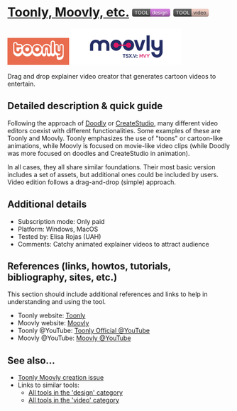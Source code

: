 # [Toonly, Moovly, etc.](https://www.toonly.com/)  [<img src="images/design.png" align="bottom">](https://github.com/e-CLOSE/Toolbox/issues?q=label%3A01_TOOL+label%3Adesign) [<img src="images/video.png" align="bottom">](https://github.com/e-CLOSE/Toolbox/issues?q=label%3A01_TOOL+label%3Avideo)

![Toonly Logo](images/toonly.png)
![Moovly Logo](images/moovly.png)

Drag and drop explainer video creator that generates cartoon videos to entertain.


## Detailed description & quick guide

Following the approach of [Doodly](https://github.com/e-CLOSE/Toolbox/blob/main/Tools/Doodly.md) or [CreateStudio](https://github.com/e-CLOSE/Toolbox/blob/main/Tools/CreateStudio.md), many different video editors coexist with different functionalities. Some examples of these are Toonly and Moovly. Toonly emphasizes the use of "toons" or cartoon-like animations, while Moovly is focused on movie-like video clips (while Doodly was more focused on doodles and CreateStudio in animation).

In all cases, they all share similar foundations. Their most basic version includes a set of assets, but additional ones could be included by users.
Video edition follows a drag-and-drop (simple) approach.


## Additional details

- Subscription mode: Only paid
- Platform: Windows, MacOS
- Tested by: Elisa Rojas (UAH)
- Comments: Catchy animated explainer videos to attract audience


## References (links, howtos, tutorials, bibliography, sites, etc.)

This section should include additional references and links to help in
understanding and using the tool.

- Toonly website: [Toonly](https://www.toonly.com/)
- Moovly website: [Moovly](https://www.moovly.com/)
- Toonly @YouTube: [Toonly Official @YouTube](https://www.youtube.com/channel/UCMwfRBNy1KM1rf2fBYbGSVg)
- Moovly @YouTube: [Moovly @YouTube](https://www.youtube.com/c/Moovly)


## See also...

- [Toonly Moovly creation issue](https://github.com/e-CLOSE/Toolbox/issues/87)
- Links to similar tools:
  - [All tools in the 'design' category](https://github.com/e-CLOSE/Toolbox/issues?q=label%3A01_TOOL+label%3Adesign)
  - [All tools in the 'video' category](https://github.com/e-CLOSE/Toolbox/issues?q=label%3A01_TOOL+label%3Avideo)

